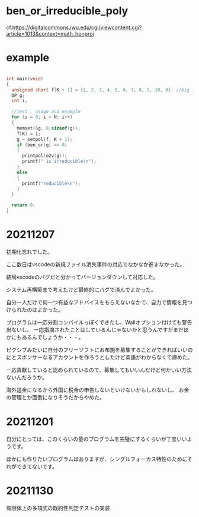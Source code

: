 # ben_or_irreducible_poly

cf.https://digitalcommons.iwu.edu/cgi/viewcontent.cgi?article=1013&context=math_honproj

# example

```c

int main(void)
{
  unsigned short f[K + 1] = {1, 2, 3, 4, 5, 6, 7, 8, 9, 10, 0}; //big indian
  OP g;
  int i;

  //test , usage and example
  for (i = 0; i < N; i++)
  {
    memset(&g, 0,sizeof(g));
    f[K] = i;
    g = setpol(f, K + 1);
    if (ben_or(g) == 0)
    {
      printpol(o2v(g));
      printf(" is irreducible\n");
    }
    else
    {
      printf("reducible\n");
    }
  }

  return 0;
}

```
# 20211207

初期化忘れでした。

ここ数日はvscodeの新規ファイル消失事件の対応でなかなか進まなかった。

結局vscodeのバグだと分かってバージョンダウンして対応した。

システム再構築まで考えたけど最終的にバグで済んでよかった。

自分一人だけで何一つ有益なアドバイスをもらえないなかで、自力で情報を見つけられたのはよかった。

プログラムは一応分割コンパイルっぽくできたし、Wallオプション付けても警告出ないし、
一応指摘されたことはしているんじゃないかと思うんですがまだほかにもあるんでしょうか・・・。

ピクシブみたいに自分のフリーソフトにお布施を募集することができればいいのにとスポンサーなるアカウントを作ろうとしたけど英語がわからなくて諦めた。

一応貢献していると認められているので、募集してもいいんだけど何かいい方法ないんだろうか。

海外送金になるから外国に税金の申告しないといけないかもしれないし、
お金の管理とか面倒になりそうだからやめた。

# 20211201

自分にとっては、このくらいの量のプログラムを完璧にするくらいが丁度いいようです。

ほかにも作りたいプログラムはありますが、シングルフォーカス特性のためにそれができてないです。

# 20211130

有限体上の多項式の既約性判定テストの実装

